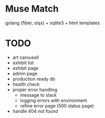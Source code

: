 # Muse Match

golang (fiber, slqx) + sqlite3 + html templates


# TODO

- art carousell
- exhibit list
- exhibit page
- admin page
- production ready db
- health check
- proper error handling
  - message to slack
  - logging errors with environment
  - refine error page (500 status page)
- handle 404 not found